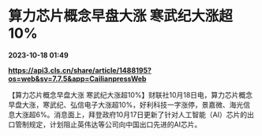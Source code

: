 # 算力芯片概念早盘大涨 寒武纪大涨超10%

**2023-10-18 01:49**

**https://api3.cls.cn/share/article/1488195?os=web&sv=7.7.5&app=CailianpressWeb**

【算力芯片概念早盘大涨 寒武纪大涨超10%】财联社10月18日电，算力芯片概念早盘大涨，寒武纪、弘信电子大涨超10%，好利科技一字涨停，景嘉微、海光信息大涨超6%。消息面上，拜登政府10月17日更新了针对人工智能（AI）芯片的出口管制规定，计划阻止英伟达等公司向中国出口先进的AI芯片。